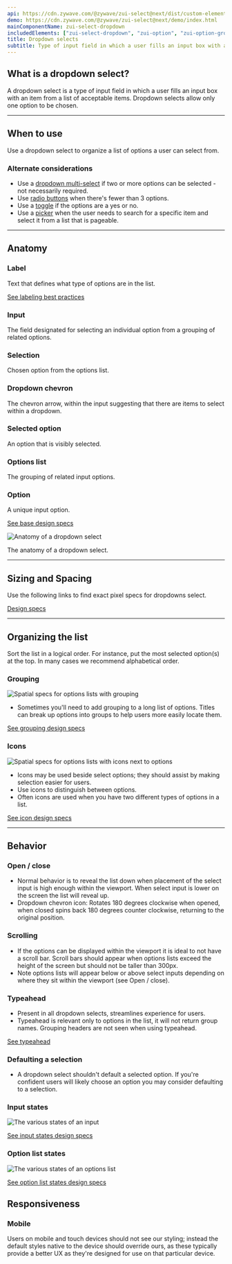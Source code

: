 ```yaml
---
api: https://cdn.zywave.com/@zywave/zui-select@next/dist/custom-elements.json
demo: https://cdn.zywave.com/@zywave/zui-select@next/demo/index.html
mainComponentName: zui-select-dropdown
includedElements: ["zui-select-dropdown", "zui-option", "zui-option-group"]
title: Dropdown selects
subtitle: Type of input field in which a user fills an input box with an item from a list of acceptable items.
---
```


## What is a dropdown select?

A dropdown select is a type of input field in which a user fills an input box with an item from a list of acceptable items. Dropdown selects allow only one option to be chosen.

---

## When to use

Use a dropdown select to organize a list of options a user can select from.

### Alternate considerations

- Use a [dropdown multi-select](/design-system/components/dropdown-multi-selects/) if two or more options can be selected - not necessarily required.
- Use [radio buttons](/design-system/components/radio-buttons/) when there's fewer than 3 options.
- Use a [toggle](/design-system/components/toggles/) if the options are a yes or no.
- Use a [picker](/design-system/components/pickers/) when the user needs to search for a specific item and select it from a list that is pageable.

---

## Anatomy

<Grid>

<GridCol col="span-4">

### Label

Text that defines what type of options are in the list.

[See labeling best practices](/design-system/patterns/forms/)

### Input

The field designated for selecting an individual option from a grouping of related options.

### Selection

Chosen option from the options list.

### Dropdown chevron

The chevron arrow, within the input suggesting that there are items to select within a dropdown.

### Selected option

An option that is visibly selected.

### Options list

The grouping of related input options.

### Option

A unique input option.

[See base design specs](https://xd.adobe.com/view/1d1827c1-f08e-480d-806a-647a41a328bd-484b/grid)

</GridCol>

<GridCol col="span-8">

![Anatomy of a dropdown select](/images/components/dropdown-select/select_label.svg)

The anatomy of a dropdown select.

</GridCol>

</Grid>

---

## Sizing and Spacing

Use the following links to find exact pixel specs for dropdowns select.

[Design specs](https://xd.adobe.com/view/1d1827c1-f08e-480d-806a-647a41a328bd-484b/grid)

---

## Organizing the list

Sort the list in a logical order. For instance, put the most selected option(s) at the top. In many cases we recommend alphabetical order.

<Grid>

<GridCol col="span-6">

### Grouping

![Spatial specs for options lists with grouping](/images/components/dropdown-select/select_grouping_specs.svg)

- Sometimes you'll need to add grouping to a long list of options. Titles can break up options into groups to help users more easily locate them.

[See grouping design specs](https://xd.adobe.com/view/1d1827c1-f08e-480d-806a-647a41a328bd-484b/screen/f7960c25-618f-451f-9750-c9e8c43b7117/)

</GridCol>

<GridCol col="span-6">

### Icons

![Spatial specs for options lists with icons next to options](/images/components/dropdown-select/select_icon_specs.svg)

- Icons may be used beside select options; they should assist by making selection easier for users.
- Use icons to distinguish between options.
- Often icons are used when you have two different types of options in a list.

[See icon design specs](https://xd.adobe.com/view/1d1827c1-f08e-480d-806a-647a41a328bd-484b/screen/277ba58c-7470-4a65-be8b-28165b71ff7a/)

</GridCol>

</Grid>

---

## Behavior

<Grid>

<GridCol col="span-6">

### Open / close

- Normal behavior is to reveal the list down when placement of the select input is high enough within the viewport. When select input is lower on the screen the list will reveal up.
- Dropdown chevron icon: Rotates 180 degrees clockwise when opened, when closed spins back 180 degrees counter clockwise, returning to the original position.

</GridCol>

<GridCol col="span-6">

### Scrolling

- If the options can be displayed within the viewport it is ideal to not have a scroll bar. Scroll bars should appear when options lists exceed the height of the screen but should not be taller than 300px.
- Note options lists will appear below or above select inputs depending on where they sit within the viewport (see Open / close).

</GridCol>

<GridCol col="span-6">

### Typeahead

- Present in all dropdown selects, streamlines experience for users.
- Typeahead is relevant only to options in the list, it will not return group names. Grouping headers are not seen when using typeahead.

[See typeahead](/design-system/patterns/typeahead/)

</GridCol>

<GridCol col="span-6">

### Defaulting a selection

- A dropdown select shouldn't default a selected option. If you're confident users will likely choose an option you may consider defaulting to a selection.

</GridCol>

<GridCol col="span-6">

</GridCol>

<GridCol col="span-6">

</GridCol>

<GridCol col="span-6">

### Input states

![The various states of an input](/images/components/dropdown-select/select_states.svg)

[See input states design specs](https://xd.adobe.com/view/1d1827c1-f08e-480d-806a-647a41a328bd-484b/screen/6fe28f1b-27e1-4e5d-95c4-3063f89fa66e/)

</GridCol>

<GridCol col="span-6">

### Option list states

![The various states of an options list](/images/components/dropdown-select/select_list_states.svg)

[See option list states design specs](https://xd.adobe.com/view/1d1827c1-f08e-480d-806a-647a41a328bd-484b/screen/39e06ddc-ebd3-4e1c-9745-945f9245b3fd/)

</GridCol>

</Grid>

<!-- <a class="scroll-to-top u-semi-bold">Back to top</a> -->

## Responsiveness

### Mobile

Users on mobile and touch devices should not see our styling; instead the default styles native to the device should override ours, as these typically provide a better UX as they're designed for use on that particular device.

<Spacer/>
